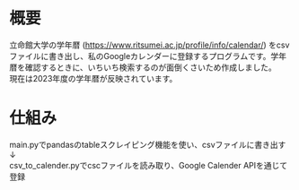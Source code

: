 # 概要
立命館大学の学年暦 (https://www.ritsumei.ac.jp/profile/info/calendar/) をcsvファイルに書き出し、私のGoogleカレンダーに登録するプログラムです。学年暦を確認するときに、いちいち検索するのが面倒くさいため作成しました。  
現在は2023年度の学年暦が反映されています。

# 仕組み
main.pyでpandasのtableスクレイピング機能を使い、csvファイルに書き出す  
↓  
csv_to_calender.pyでcscファイルを読み取り、Google Calender APIを通じて登録  